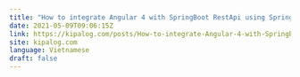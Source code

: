 ```yaml
---
title: "How to integrate Angular 4 with SpringBoot RestApi using SpringToolSuite"
date: 2021-05-09T09:06:15Z
link: https://kipalog.com/posts/How-to-integrate-Angular-4-with-SpringBoot-RestApi-using-SpringToolSuite?utm_medium=RSS&utm_source=news.12bit.vn
site: kipalog.com
language: Vietnamese
draft: false
---
```

